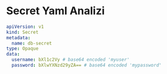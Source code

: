 # Secret Yaml Analizi

```yaml
apiVersion: v1
kind: Secret
metadata:
  name: db-secret
type: Opaque
data:
  username: bXl1c2Vy # base64 encoded 'myuser'
  password: bXlwYXNzd29yZA== # base64 encoded 'mypassword'
```